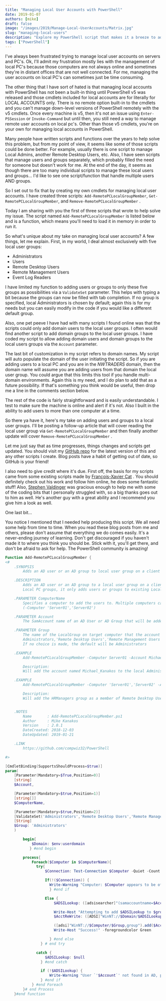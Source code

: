 ```yaml
---
title: "Managing Local User Accounts with PowerShell"
date: 2019-01-07
authors: [mike]
draft: false
image: "/images/2019/Manage-Local-UserAccounts/Matrix.jpg"
slug: "managing-local-users"
description: "Explore my PowerShell script that makes it a breeze to add domain accounts to local user groups."
tags: ["PowerShell"]
---
```


I've always been frustrated trying to manage local user accounts on servers and PC's. Ok, I'll admit my frustration mostly lies with the management of local PC's because those computers are not always online and sometimes they're in distant offices that are not well connected. For me, managing the user accounts on local PC's can sometimes just be time consuming.

The other thing that I have sort of hated is that managing local accounts with PowerShell has not been a built-in thing until PowerShell v5 was released and those cmdlets included for local accounts are for literally for LOCAL ACCOUNTS only. There is no remote option built-in to the cmdlets and you can't manage down-level versions of PowerShell remotely with the v5 cmdlets. Once every machine is v5, then it's not an issue using `Enter-PSSession` or `Invoke-Command` but until then, you still need a way to manage remote user accounts on local pc's. Other than those v5 cmdlets, you're on your own for managing local accounts in PowerShell.

Many people have written scripts and functions over the years to help solve this problem, but from my point of view, it seems like some of those scripts could be done better. For example, usually there is one script to manage Local Admins, another Remote Desktop Users, etc. Also, I have seen scripts that manage users and groups separately, which probably filled the need for someone but doesn't work for me. At the end of the day, it seems as though there are too many individual scripts to manage these local users and groups... I'd like to see one script/function that handle multiple users AND groups.

So I set out to fix that by creating my own cmdlets for managing local user accounts. I have created three scripts:  `Add-RemotePCLocalGroupMember`, `Get-RemotePCLocalGroupMember`, and `Remove-RemotePCLocalGroupMember` .

Today I am sharing with you the first of three scripts that wrote to help solve my issue. The script named `Add-RemotePCLocalGroupMember` is listed below and is a function, which means you'll need to load it in memory in order to run it.

So what's unique about my take on managing local user accounts? A few things, let me explain. First, in my world, I deal almost exclusively with five local user groups:

- Administrators
- Users
- Remote Desktop Users
- Remote Management Users
- Event Log Readers

I have limited my function to adding users or groups to only these five groups as possibilities via a `ValidateSet` parameter. This helps with typing a bit because the groups can now be filled with tab completion. If no group is specified, local Administrators is chosen by default; again this is for my needs but you can easily modify in the code if you would like a different default group.

Also, one pet peeve I have had with many scripts I found online was that the scripts could only add domain users to the local user groups. I often would find another script to add domain groups to the local user groups. I have coded my script to allow adding domain users and domain groups to the local users groups via the `Account` parameter.

The last bit of customization in my script refers to domain names. My script will auto populate the domain of the user initiating the script. So if you are adding users to a local PC and you are in the *NWTRADERS* domain, then the domain name will assume you are adding users from that domain the local user group. You could argue that this limits this tool if you handle multi-domain environments. Again this is my need, and I do plan to add that as a future possibility. If that's something you think would be useful, then drop me a line in the comments section below.

The rest of the code is fairly straightforward and is easily understandable. I test to make sure the machine is online and alert if it's not. Also I built in the ability to add users to more than one computer at a time.

So there ya have it, here's my take on adding users and groups to a local user groups. I'll be posting a follow-up article that will cover reading the local user group via `Get-RemotePCLocalGroupMember` and then finally another update will cover `Remove-RemotePCLocalGroupMember` .

Let me just say that as time progresses, things changes and scripts get updated. You should visit my [GitHub repo](https://github.com/compwiz32) for the latest version of this and any other scripts I create. Blog posts have a habit of getting out of date, so GitHub is your friend!

I also need to give credit where it's due. First off, the basis for my scripts came from some existing scripts made by [François-Xavier Cat](https://twitter.com/LazyWinAdm) . You should definitely check out his work and follow him online, he does some fantastic stuff! Also, [Stephen Valdinger](https://twitter.com/steviecoaster) was gracious enough to help me with some of the coding bits that I personally struggled with, so a big thanks goes out to him as well. He's another guy with a great ability and I recommend you give  him a look as well.

One last bit...

You notice I mentioned that I needed help producing this script. We all need some help from time to time. When you read these blog posts from me and others, please don't assume that everything we do comes easily. It's a never-ending journey of learning. Don't get discouraged if you haven't made it to where you think you should be. Stick with it, you'll get there, and don't be afraid to ask for help. The PowerShell community is amazing!

```PowerShell
Function Add-RemotePCLocalGroupMember {
<#
    .SYNOPSIS
        Adds an AD user or an AD group to local user group on a client PC or server.

    .DESCRIPTION
        Adds an AD user or an AD group to a local user group on a client PC or server. This cmdlet does not create new
        Local PC groups, it only adds users or groups to existing Local PC groups already created.

    .PARAMETER ComputerName
        Specifies a computer to add the users to. Multiple computers can be specificed with commas and single quotes
        (-Computer 'Server01','Server02')

    .PARAMETER Account
        The SamAccount name of an AD User or AD Group that will be added to a local group on the local PC.

    .PARAMETER Group
        The name of the LocalGroup on target computer that the account will be added to. Valid choices are
        Administrators,'Remote Desktop Users','Remote Management Users', 'Users' and 'Event Log Readers'.
        If no choice is made, the default will be Administrators

    .EXAMPLE
        Add-RemotePCLocalGroupMember -Computer Server01 -Account Michael_Kanakos -Group Administrators

        Description:
        Will add the account named Michael_Kanakos to the local Administrators group on the computer named Server01

    .EXAMPLE
        Add-RemotePCLocalGroupMember -Computer 'Server01','Server02' -Account HRManagers -Group 'Remote Desktop Users'

        Description:
        Will add the HRManagers group as a member of Remote Desktop Users group on computers named Server01 and Server02


    .NOTES
        Name       : Add-RemotePCLocalGroupMember.ps1
        Author     : Mike Kanakos
        Version    : 2.0.1
        DateCreated: 2018-12-03
        DateUpdated: 2019-01-21

    .LINK
        https://github.com/compwiz32/PowerShell

#>

[CmdletBinding(SupportsShouldProcess=$true)]
param(
    [Parameter(Mandatory=$True,Position=0)]
    [string]
    $Account,

    [Parameter(Mandatory=$true,Position=1)]
    [string[]]
    $ComputerName,

    [Parameter(Mandatory=$true,Position=2)]
    [ValidateSet('Administrators','Remote Desktop Users','Remote Management Users', 'Users', 'Event Log Readers')]
    [String]
    $Group: 'Administrators'
    )

        begin{
            $Domain: $env:userdomain
           } #end begin

        process{
            Foreach($Computer in $ComputerName){
              try{
                  $Connection: Test-Connection $Computer -Quiet -Count 4

                  If(!($Connection)) {
                    Write-Warning "Computer: $Computer appears to be offline!"
                    } #end if

                  Else {
                      $ADSILookup: ([adsisearcher]"(samaccountname=$Account)").findone().properties['samaccountname']

                      Write-Host "Attempting to add $ADSILookup to $group on $computer"
                      $AcctReWrite: ([ADSI]"WinNT://$Domain/$ADSILookup").path

                      ([adsi]"WinNT://$Computer/$Group,group").add($AcctReWrite)
                      Write-Host "Success!" -foregroundcolor Green

                    } #end else
                } # end try

              catch {
                  $ADSILookup: $null
                } #end catch

                if (!$ADSILookup) {
                    Write-Warning "User `'$Account`' not found in AD, please input correct SAM Account"
                } #end if
            } #end Foreach
        }# end Process
    }#end function
```
